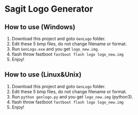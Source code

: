 # Sagit Logo Generator

## How to use (Windows)

1. Download this project and goto `GenLogo` folder.
2. Edit these 5 bmp files, do not change filename or format.
3. Run `GenLogo.exe` and you get `logo_new.img`.
4. flash throw fastboot `fastboot flash logo logo_new.img`
5. Enjoy!

## How to use (Linux&Unix)

1. Download this project and goto `GenLogo` folder.
2. Edit these 5 bmp files, do not change filename or format.
3. Run `python genlogo.py` and you get `logo_new.img` (python3).
4. flash throw fastboot `fastboot flash logo logo_new.img`
5. Enjoy!
